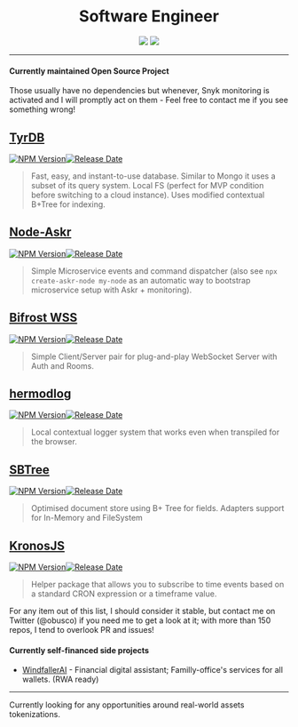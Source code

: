 <h1 align="center">Software Engineer</h1>

<p align="center">
    <img src="https://github-readme-stats.vercel.app/api?username=alex-werner&show_icons=true&count_private=true&theme=highcontrast&hide_border=true&bg_color=00000000&text_color=adbac7&title_color=adbac7&icon_color=fa8b00"/>
    <img src="https://github-readme-stats.vercel.app/api/top-langs/?username=alex-werner&hide_border=true&bg_color=00000000&langs_count=12&hide=less,css,scss,html,M4,Perl,Objective-C&hide_title=true&text_color=adbac7&title_color=adbac7&layout=compact"/>
</p>

---

#### Currently maintained Open Source Project

Those usually have no dependencies but whenever, Snyk monitoring is activated and I will promptly act on them - Feel free to contact me if you see something wrong!

## [**TyrDB**](https://github.com/Alex-Werner/tyrdb)
[![NPM Version](https://img.shields.io/npm/v/tyrdb.svg?&style=flat-square)](https://www.npmjs.org/package/tyrdb)[![Release Date](https://img.shields.io/github/release-date/alex-werner/tyrdb)](https://github.com/alex-werner/tyrdb/releases/latest)

> Fast, easy, and instant-to-use database. Similar to Mongo it uses a subset of its query system. Local FS (perfect for MVP condition before switching to a cloud instance). Uses modified contextual B+Tree for indexing.

## [**Node-Askr**](https://github.com/Alex-Werner/node-askr) 
[![NPM Version](https://img.shields.io/npm/v/node-askr.svg?&style=flat-square)](https://www.npmjs.org/package/node-askr)[![Release Date](https://img.shields.io/github/release-date/alex-werner/node-askr)](https://github.com/alex-werner/node-askr/releases/latest) 

> Simple Microservice events and command dispatcher (also see `npx create-askr-node my-node` as an automatic way to bootstrap microservice setup with Askr + monitoring).

## [**Bifrost WSS**](https://github.com/Alex-Werner/bifrost-wss)
[![NPM Version](https://img.shields.io/npm/v/bifrost-wss.svg?&style=flat-square)](https://www.npmjs.org/package/bifrost-wss)[![Release Date](https://img.shields.io/github/release-date/alex-werner/bifrost-wss)](https://github.com/alex-werner/bifrost-wss/releases/latest)

>  Simple Client/Server pair for plug-and-play WebSocket Server with Auth and Rooms.

## [**hermodlog**](https://github.com/Alex-Werner/hermodlog)
[![NPM Version](https://img.shields.io/npm/v/hermodlog.svg?&style=flat-square)](https://www.npmjs.org/package/hermodlog)[![Release Date](https://img.shields.io/github/release-date/alex-werner/hermodlog)](https://github.com/alex-werner/hermodlog/releases/latest)

> Local contextual logger system that works even when transpiled for the browser.

## [**SBTree**](https://github.com/Alex-Werner/sbtree)
[![NPM Version](https://img.shields.io/npm/v/sbtree.svg?&style=flat-square)](https://www.npmjs.org/package/sbtree)[![Release Date](https://img.shields.io/github/release-date/alex-werner/sbtree)](https://github.com/alex-werner/sbtree/releases/latest) 

> Optimised document store using B+ Tree for fields. Adapters support for In-Memory and FileSystem

## [**KronosJS**](https://github.com/Alex-Werner/kronos-js)
[![NPM Version](https://img.shields.io/npm/v/kronos-js.svg?&style=flat-square)](https://www.npmjs.org/package/kronos-js)[![Release Date](https://img.shields.io/github/release-date/alex-werner/kronos-js)](https://github.com/alex-werner/kronos-js/releases/latest)

> Helper package that allows you to subscribe to time events based on a standard CRON expression or a timeframe value.


For any item out of this list, I should consider it stable, but contact me on Twitter (@obusco) if you need me to get a look at it; with more than 150 repos, I tend to overlook PR and issues! 

#### Currently self-financed side projects

- [WindfallerAI](https://github.com/WindfallerAI) - Financial digital assistant; Familly-office's services for all wallets. (RWA ready)
  
--- 

Currently looking for any opportunities around real-world assets tokenizations.
